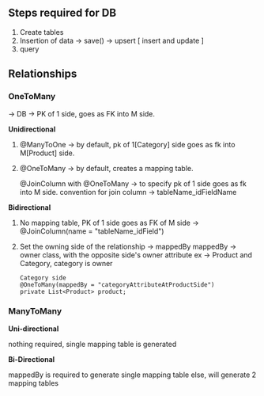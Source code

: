 ## Steps required for DB
1. Create tables
2. Insertion of data -> save() -> upsert [ insert and update ]
3. query


## Relationships

### **OneToMany**

-> DB -> PK of 1 side, goes as FK into M side.

**Unidirectional**
1. @ManyToOne -> by default, pk of 1[Category] side goes as fk into M[Product] side.
2. @OneToMany -> by default, creates a mapping table.

    @JoinColumn with @OneToMany -> to specify pk of 1 side goes as fk into M side.
    convention for join column -> tableName_idFieldName

**Bidirectional**
1. No mapping table, PK of 1 side goes as FK of M side -> @JoinColumn(name = "tableName_idField")
2. Set the owning side of the relationship -> mappedBy
mappedBy -> owner class, with the opposite side's owner attribute
ex -> Product and Category, category is owner

       Category side
       @OneToMany(mappedBy = "categoryAttributeAtProductSide")
       private List<Product> product;

### **ManyToMany**

**Uni-directional**

nothing required, single mapping table is generated

**Bi-Directional** 

mappedBy is required to generate single mapping table else, will generate 2 mapping tables

